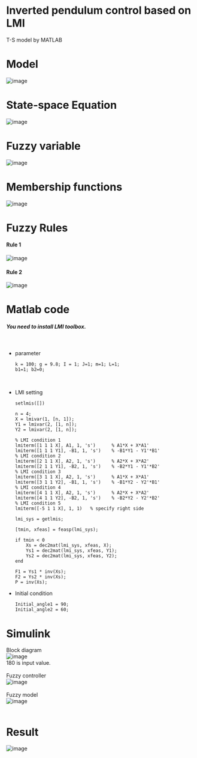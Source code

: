 # Inverted pendulum control based on LMI
T-S model by MATLAB

# Model
![image](https://user-images.githubusercontent.com/42115807/103292028-592dee00-4a30-11eb-9a38-30b688bbc774.png)<br>

# State-space Equation
![image](https://user-images.githubusercontent.com/42115807/103292068-76fb5300-4a30-11eb-9067-08c0d9824b1e.png)<br>

# Fuzzy variable
![image](https://user-images.githubusercontent.com/42115807/103292119-8aa6b980-4a30-11eb-8886-e78d8b674ee7.png)

# Membership functions
![image](https://user-images.githubusercontent.com/42115807/103292201-b4f87700-4a30-11eb-998e-62f7c3dde737.png)

# Fuzzy Rules
#### Rule 1
![image](https://user-images.githubusercontent.com/42115807/103292324-e8d39c80-4a30-11eb-97b1-5be7339e9e29.png)

#### Rule 2
![image](https://user-images.githubusercontent.com/42115807/103292357-f557f500-4a30-11eb-8c89-d43f758e87b0.png)

# Matlab code
##### You need to install LMI toolbox.<br>
<br>

- parameter<br>

      k = 100; g = 9.8; I = 1; J=1; m=1; L=1;
      b1=1; b2=0;

<br>

- LMI setting<br>

      setlmis([])

      n = 4;                    
      X = lmivar(1, [n, 1]);      
      Y1 = lmivar(2, [1, n]);
      Y2 = lmivar(2, [1, n]);

      % LMI condition 1
      lmiterm([1 1 1 X], A1, 1, 's')      % A1*X + X*A1'
      lmiterm([1 1 1 Y1], -B1, 1, 's')    % -B1*Y1 - Y1'*B1'
      % LMI condition 2
      lmiterm([2 1 1 X], A2, 1, 's')      % A2*X + X*A2'
      lmiterm([2 1 1 Y1], -B2, 1, 's')    % -B2*Y1 - Y1'*B2'
      % LMI condition 3
      lmiterm([3 1 1 X], A2, 1, 's')      % A1*X + X*A1'
      lmiterm([3 1 1 Y2], -B1, 1, 's')    % -B1*Y2 - Y2'*B1'
      % LMI condition 4
      lmiterm([4 1 1 X], A2, 1, 's')      % A2*X + X*A2'
      lmiterm([4 1 1 Y2], -B2, 1, 's')    % -B2*Y2 - Y2'*B2'
      % LMI condition 5
      lmiterm([-5 1 1 X], 1, 1)   % specify right side

      lmi_sys = getlmis;

      [tmin, xfeas] = feasp(lmi_sys);

      if tmin < 0
          Xs = dec2mat(lmi_sys, xfeas, X);
          Ys1 = dec2mat(lmi_sys, xfeas, Y1);
          Ys2 = dec2mat(lmi_sys, xfeas, Y2);
      end

      F1 = Ys1 * inv(Xs);
      F2 = Ys2 * inv(Xs);
      P = inv(Xs);

- Initial condition<br>

      Initial_angle1 = 90;
      Initial_angle2 = 60;

# Simulink
Block diagram<br>
![image](https://user-images.githubusercontent.com/42115807/103292510-4536bc00-4a31-11eb-8448-40ff1cc22820.png)<br>
180 is input value.<br>
<br>
Fuzzy controller<br>
![image](https://user-images.githubusercontent.com/42115807/103293283-e6724200-4a32-11eb-8cae-6bcdc0c45827.png)<br>
<br>
Fuzzy model<br>
![image](https://user-images.githubusercontent.com/42115807/103293319-fab63f00-4a32-11eb-9f86-43aae1490fc2.png)<br>
<br>
# Result
![image](https://user-images.githubusercontent.com/42115807/103292936-3ac8f200-4a32-11eb-9439-d09ec1fc9098.png)
